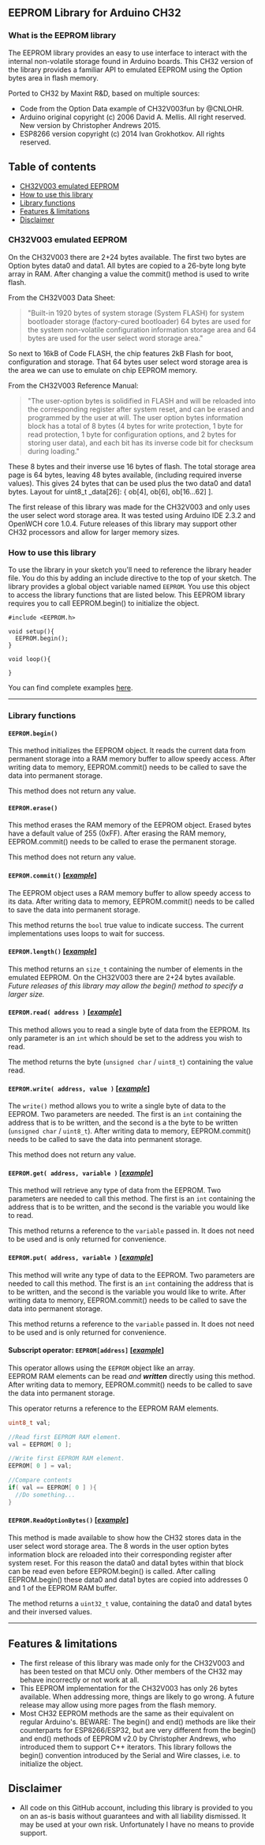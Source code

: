 ## **EEPROM Library** for Arduino CH32

### **What is the EEPROM library**

The EEPROM library provides an easy to use interface to interact with the internal non-volatile storage found in Arduino boards. 
This CH32 version of the library provides a familiar API to emulated EEPROM using the Option bytes area in flash memory.

Ported to CH32 by Maxint R&D, based on multiple sources:
- Code from the Option Data example of CH32V003fun by @CNLOHR.
- Arduino original copyright (c) 2006 David A. Mellis.  All right reserved. New version by Christopher Andrews 2015.
- ESP8266 version copyright (c) 2014 Ivan Grokhotkov. All rights reserved.

## Table of contents
- [CH32V003 emulated EEPROM](#ch32v003-emulated-eeprom)
- [How to use this library](#how-to-use-this-library)
- [Library functions](#library-functions)
- [Features & limitations](#features--limitations)
- [Disclaimer](#disclaimer)

### CH32V003 emulated EEPROM 
On the CH32V003 there are 2+24 bytes available. The first two bytes are Option bytes data0 and data1.
All bytes are copied to a 26-byte long byte array in RAM. After changing a value the commit() method is used to write flash.

From the CH32V003 Data Sheet:
>  "Built-in 1920 bytes of system storage (System FLASH) for system bootloader storage (factory-cured
  bootloader) 64 bytes are used for the system non-volatile configuration information storage area and 64 bytes
  are used for the user select word storage area."

So next to 16kB of Code FLASH, the chip features 2kB Flash for boot, configuration and storage. That 64 bytes
user select word storage area is the area we can use to emulate on chip EEPROM memory.

From the CH32V003 Reference Manual:
>  "The user-option bytes is solidified in FLASH and will be reloaded into the corresponding register after system
  reset, and can be erased and programmed by the user at will. The user option bytes information block has a
  total of 8 bytes (4 bytes for write protection, 1 byte for read protection, 1 byte for configuration options, and
  2 bytes for storing user data), and each bit has its inverse code bit for checksum during loading."

These 8 bytes and their inverse use 16 bytes of flash. The total storage area page is 64 bytes, leaving 48 bytes available, 
(including required inverse values). This gives 24 bytes that can be used plus the two data0 and data1 bytes. 
Layout for uint8_t _data[26]: { ob[4], ob[6], ob[16...62] ].

The first release of this library was made for the CH32V003 and only uses the user select word storage area. 
It was tested using Arduino IDE 2.3.2 and OpenWCH core 1.0.4. 
Future releases of this library may support other CH32 processors and allow for larger memory sizes.

### **How to use this library**
To use the library in your sketch you'll need to reference the library header file. You do this by adding an include directive to the top of your sketch. The library provides a global object variable named `EEPROM`. You use this object to access the library functions that are listed below.
This EEPROM library requires you to call EEPROM.begin() to initialize the object.

```Arduino
#include <EEPROM.h>

void setup(){
  EEPROM.begin();
}

void loop(){

}

```
You can find complete examples [here](examples/).

---


### **Library functions**

#### **`EEPROM.begin()`** 

This method initializes the EEPROM object. It reads the current data from permanent storage into a RAM memory buffer to allow speedy access. After writing data to memory, EEPROM.commit() needs to be called to save the data into permanent storage.

This method does not return any value.

#### **`EEPROM.erase()`** 

This method erases the RAM memory of the EEPROM object. Erased bytes have a default value of 255 (0xFF). After erasing the RAM memory, EEPROM.commit() needs to be called to erase the permanent storage.

This method does not return any value.

#### **`EEPROM.commit()`** [[_example_]](examples/eeprom_counter/eeprom_counter.ino)

The EEPROM object uses a RAM memory buffer to allow speedy access to its data. After writing data to memory, EEPROM.commit() needs to be called to save the data into permanent storage. 

This method returns the `bool` true value to indicate success. The current implementations uses loops to wait for success.

#### **`EEPROM.length()`** [[_example_]](examples/eeprom_counter/eeprom_counter.ino)

This method returns an `size_t` containing the number of elements in the emulated EEPROM. On the CH32V003 there are 2+24 bytes available. _Future releases of this library may allow the begin() method to specify a larger size._

#### **`EEPROM.read( address )`** [[_example_]](examples/eeprom_read/eeprom_read.ino)

This method allows you to read a single byte of data from the EEPROM.
Its only parameter is an `int` which should be set to the address you wish to read.

The method returns the byte (`unsigned char` / `uint8_t`) containing the value read.

#### **`EEPROM.write( address, value )`** [[_example_]](examples/eeprom_write/eeprom_write.ino)

The `write()` method allows you to write a single byte of data to the EEPROM.
Two parameters are needed. The first is an `int` containing the address that is to be written, and the second is a the byte to be written (`unsigned char` / `uint8_t`). After writing data to memory, EEPROM.commit() needs to be called to save the data into permanent storage.

This method does not return any value.

#### **`EEPROM.get( address, variable )`** [[_example_]](examples/eeprom_get/eeprom_get.ino)

This method will retrieve any type of data from the EEPROM.
Two parameters are needed to call this method. The first is an `int` containing the address that is to be written, and the second is the variable you would like to read.

This method returns a reference to the `variable` passed in. It does not need to be used and is only returned for convenience.

#### **`EEPROM.put( address, variable )`** [[_example_]](examples/eeprom_put/eeprom_put.ino)

This method will write any type of data to the EEPROM.
Two parameters are needed to call this method. The first is an `int` containing the address that is to be written, and the second is the variable you would like to write. After writing data to memory, EEPROM.commit() needs to be called to save the data into permanent storage.

This method returns a reference to the `variable` passed in. It does not need to be used and is only returned for convenience.

#### **Subscript operator: `EEPROM[address]`** [[_example_]](examples/eeprom_crc/eeprom_crc.ino)

This operator allows using the `EEPROM` object like an array.  
EEPROM RAM elements can be read _and_ **_written_** directly using this method. After writing data to memory, EEPROM.commit() needs to be called to save the data into permanent storage.

This operator returns a reference to the EEPROM RAM elements.

```c++
uint8_t val;

//Read first EEPROM RAM element.
val = EEPROM[ 0 ];

//Write first EEPROM RAM element.
EEPROM[ 0 ] = val;

//Compare contents
if( val == EEPROM[ 0 ] ){
  //Do something...
}
```

#### **`EEPROM.ReadOptionBytes()`** [[_example_]](examples/eeprom_counter/eeprom_counter.ino)

This method is made available to show how the CH32 stores data in the user select word storage area.
The 8 words in the user option bytes information block are reloaded into their corresponding register after system reset.
For this reason the data0 and data1 bytes within that block can be read even before EEPROM.begin() is called.
After calling EEPROM.begin() these data0 and data1 bytes are copied into addresses 0 and 1 of the EEPROM RAM buffer.

The method returns a `uint32_t` value, containing the data0 and data1 bytes and their inversed values.

---

## Features & limitations
- The first release of this library was made only for the CH32V003 and has been tested on that MCU only. Other members of the CH32 may behave incorrectly or not work at all. 
- This EEPROM implementation for the CH32V003 has only 26 bytes available. When addressing more, things are likely to go wrong. A future release may allow using more pages from the flash memory.
- Most CH32 EEPROM methods are the same as their equivalent on regular Arduino's. BEWARE: The begin() and end() methods are like their counterparts for ESP8266/ESP32, but are very different from the begin() and end() methods of EEPROM v2.0 by Christopher Andrews, who introduced them to support C++ iterators. This library follows the begin() convention introduced by the Serial and Wire classes, i.e. to initialize the object.

## Disclaimer
- All code on this GitHub account, including this library is provided to you on an as-is basis without guarantees and with all liability dismissed. It may be used at your own risk. Unfortunately I have no means to provide support.
